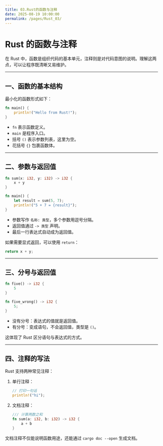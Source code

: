 ```yaml
---
title: 03.Rust的函数与注释
date: 2025-08-19 10:00:00
permalink: /pages/Rust_03/
---
```


# Rust 的函数与注释

在 Rust 中，函数是组织代码的基本单元，注释则是对代码意图的说明。理解这两点，可以让程序既清晰又易维护。

---

## 一、函数的基本结构

最小化的函数形式如下：

```rust
fn main() {
    println!("Hello from Rust!");
}
```

- `fn` 表示函数定义。
- `main` 是程序入口。
- 括号 `()` 表示参数列表，这里为空。
- 花括号 `{}` 包裹函数体。

------

## 二、参数与返回值

```rust
fn sum(x: i32, y: i32) -> i32 {
    x + y
}

fn main() {
    let result = sum(5, 7);
    println!("5 + 7 = {result}");
}
```

- 参数写作 `名称: 类型`，多个参数用逗号分隔。
- 返回值通过 `-> 类型` 声明。
- 最后一行表达式自动成为返回值。

如果需要显式返回，可以使用 `return`：

```rust
return x + y;
```

------

## 三、分号与返回值

```rust
fn five() -> i32 {
    5
}

fn five_wrong() -> i32 {
    5;
}
```

- 没有分号：表达式的值就是返回值。
- 有分号：变成语句，不会返回值，类型是 `()`。

这体现了 Rust 区分语句与表达式的方式。

------

## 四、注释的写法

Rust 支持两种常见注释：

1. 单行注释：

   ```rust
   // 打印一句话
   println!("hi");
   ```

2. 文档注释：

   ```rust
   /// 计算两数之和
   fn sum(a: i32, b: i32) -> i32 {
       a + b
   }
   ```

文档注释不仅能说明函数用途，还能通过 `cargo doc --open` 生成文档。

